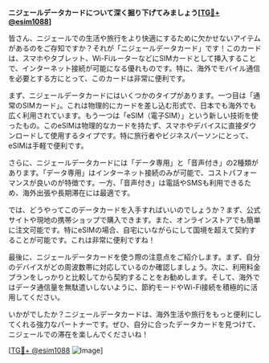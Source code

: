 **ニジェールデータカードについて深く掘り下げてみましょう[[TG💪+ @esim1088](https://t.me/s/esim1088)]**

皆さん、ニジェールでの生活や旅行をより快適にするために欠かせないアイテムがあるのをご存知ですか？それが「ニジェールデータカード」です！このカードは、スマホやタブレット、Wi-FiルーターなどにSIMカードとして挿入することで、インターネット接続が可能になる優れものです。特に、海外でモバイル通信を必要とする方にとって、このカードは非常に便利です。

まず、ニジェールデータカードにはいくつかのタイプがあります。一つ目は「通常のSIMカード」。これは物理的にカードを差し込む形式で、日本でも海外でも広く利用されています。もう一つは「eSIM（電子SIM）」という新しい技術を使ったもの。このeSIMは物理的なカードを持たず、スマホやデバイスに直接ダウンロードして使用するタイプです。特に旅行者やビジネスパーソンにとって、eSIMは手軽で便利です。

さらに、ニジェールデータカードには「データ専用」と「音声付き」の2種類があります。「データ専用」はインターネット接続のみが可能で、コストパフォーマンスが良いのが特徴です。一方、「音声付き」は電話やSMSも利用できるため、海外出張や長期滞在には最適です。

では、どうやってこのデータカードを入手すればいいのでしょうか？まず、公式サイトや現地の携帯ショップで購入できます。また、オンラインストアでも簡単に注文可能です。特にeSIMの場合、自宅にいながらにして国境を超えて契約することが可能です。これは非常に便利ですね！

最後に、ニジェールデータカードを使う際の注意点をご紹介します。まず、自分のデバイスがどの周波数帯に対応しているのか確認しましょう。次に、利用料金プランをしっかりと比較してから契約することをお勧めします。そして、海外ではデータ通信量を無駄遣いしないように、節約モードやWi-Fi接続を積極的に活用してください。

いかがでしたか？ニジェールデータカードは、海外生活や旅行をもっと便利にしてくれる強力なパートナーです。ぜひ、自分に合ったデータカードを見つけて、ニジェールでの滞在を楽しんでくださいね！

[[TG💪+ @esim1088](https://t.me/s/esim1088) ![Image](https://i.postimg.cc/Y0z9fWf4/image.png)]